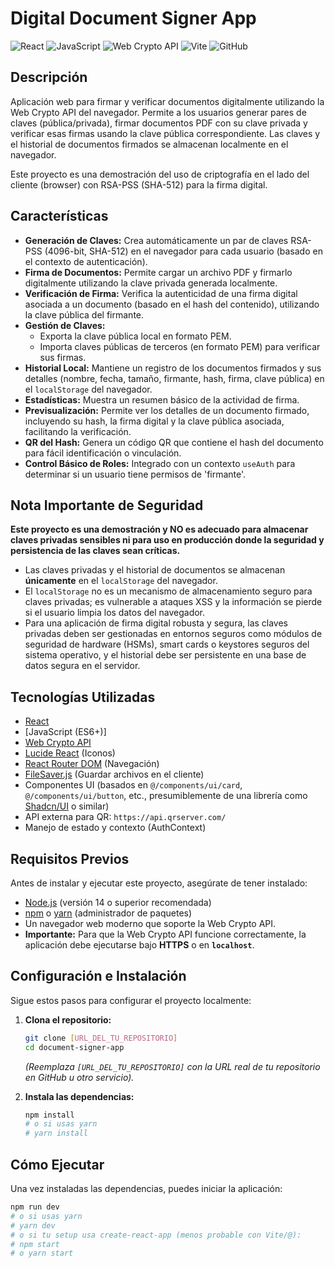 # Digital Document Signer App

![React](https://img.shields.io/badge/React-61DAFB?style=for-the-badge&logo=react&logoColor=black)
![JavaScript](https://img.shields.io/badge/JavaScript-F7DF1E?style=for-the-badge&logo=javascript&logoColor=black)
![Web Crypto API](https://img.shields.io/badge/Web%20Crypto%20API-30A3DC?style=for-the-badge&logo=webcomponents&logoColor=white)
![Vite](https://img.shields.io/badge/Vite-646CFF?style=for-the-badge&logo=vite&logoColor=white)
![GitHub](https://img.shields.io/badge/GitHub-100000?style=for-the-badge&logo=github&logoColor=white)

## Descripción

Aplicación web para firmar y verificar documentos digitalmente utilizando la Web Crypto API del navegador. Permite a los usuarios generar pares de claves (pública/privada), firmar documentos PDF con su clave privada y verificar esas firmas usando la clave pública correspondiente. Las claves y el historial de documentos firmados se almacenan localmente en el navegador.

Este proyecto es una demostración del uso de criptografía en el lado del cliente (browser) con RSA-PSS (SHA-512) para la firma digital.

## Características

* **Generación de Claves:** Crea automáticamente un par de claves RSA-PSS (4096-bit, SHA-512) en el navegador para cada usuario (basado en el contexto de autenticación).
* **Firma de Documentos:** Permite cargar un archivo PDF y firmarlo digitalmente utilizando la clave privada generada localmente.
* **Verificación de Firma:** Verifica la autenticidad de una firma digital asociada a un documento (basado en el hash del contenido), utilizando la clave pública del firmante.
* **Gestión de Claves:**
    * Exporta la clave pública local en formato PEM.
    * Importa claves públicas de terceros (en formato PEM) para verificar sus firmas.
* **Historial Local:** Mantiene un registro de los documentos firmados y sus detalles (nombre, fecha, tamaño, firmante, hash, firma, clave pública) en el `localStorage` del navegador.
* **Estadísticas:** Muestra un resumen básico de la actividad de firma.
* **Previsualización:** Permite ver los detalles de un documento firmado, incluyendo su hash, la firma digital y la clave pública asociada, facilitando la verificación.
* **QR del Hash:** Genera un código QR que contiene el hash del documento para fácil identificación o vinculación.
* **Control Básico de Roles:** Integrado con un contexto `useAuth` para determinar si un usuario tiene permisos de 'firmante'.

## Nota Importante de Seguridad

**Este proyecto es una demostración y NO es adecuado para almacenar claves privadas sensibles ni para uso en producción donde la seguridad y persistencia de las claves sean críticas.**

* Las claves privadas y el historial de documentos se almacenan **únicamente** en el `localStorage` del navegador.
* El `localStorage` no es un mecanismo de almacenamiento seguro para claves privadas; es vulnerable a ataques XSS y la información se pierde si el usuario limpia los datos del navegador.
* Para una aplicación de firma digital robusta y segura, las claves privadas deben ser gestionadas en entornos seguros como módulos de seguridad de hardware (HSMs), smart cards o keystores seguros del sistema operativo, y el historial debe ser persistente en una base de datos segura en el servidor.

## Tecnologías Utilizadas

* [React](https://react.dev/)
* [JavaScript (ES6+)]
* [Web Crypto API](https://developer.mozilla.org/en-US/docs/Web/API/Web_Crypto_API)
* [Lucide React](https://lucide.dev/icons/) (Iconos)
* [React Router DOM](https://reactrouter.com/en/main) (Navegación)
* [FileSaver.js](https://github.com/eligrey/FileSaver.js/) (Guardar archivos en el cliente)
* Componentes UI (basados en `@/components/ui/card`, `@/components/ui/button`, etc., presumiblemente de una librería como [Shadcn/UI](https://ui.shadcn.com/) o similar)
* API externa para QR: `https://api.qrserver.com/`
* Manejo de estado y contexto (AuthContext)

## Requisitos Previos

Antes de instalar y ejecutar este proyecto, asegúrate de tener instalado:

* [Node.js](https://nodejs.org/) (versión 14 o superior recomendada)
* [npm](https://www.npmjs.com/) o [yarn](https://yarnpkg.com/) (administrador de paquetes)
* Un navegador web moderno que soporte la Web Crypto API.
* **Importante:** Para que la Web Crypto API funcione correctamente, la aplicación debe ejecutarse bajo **HTTPS** o en **`localhost`**.

## Configuración e Instalación

Sigue estos pasos para configurar el proyecto localmente:

1.  **Clona el repositorio:**
    ```bash
    git clone [URL_DEL_TU_REPOSITORIO]
    cd document-signer-app
    ```
    *(Reemplaza `[URL_DEL_TU_REPOSITORIO]` con la URL real de tu repositorio en GitHub u otro servicio).*

2.  **Instala las dependencias:**
    ```bash
    npm install
    # o si usas yarn
    # yarn install
    ```

## Cómo Ejecutar

Una vez instaladas las dependencias, puedes iniciar la aplicación:

```bash
npm run dev
# o si usas yarn
# yarn dev
# o si tu setup usa create-react-app (menos probable con Vite/@):
# npm start 
# o yarn start
